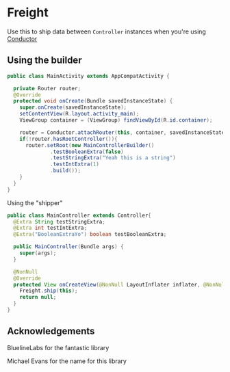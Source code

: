 Freight
===

Use this to ship data between `Controller` instances when you're using [Conductor](https://github.com/bluelinelabs/Conductor)


Using the builder
---

```java
public class MainActivity extends AppCompatActivity {

  private Router router;
  @Override
  protected void onCreate(Bundle savedInstanceState) {
    super.onCreate(savedInstanceState);
    setContentView(R.layout.activity_main);
    ViewGroup container = (ViewGroup) findViewById(R.id.container);

    router = Conductor.attachRouter(this, container, savedInstanceState);
    if(!router.hasRootController()){
      router.setRoot(new MainControllerBuilder()
              .testBooleanExtra(false)
              .testStringExtra("Yeah this is a string")
              .testIntExtra(1)
              .build());
    }
  }
}
```

Using the "shipper"

```java
public class MainController extends Controller{
  @Extra String testStringExtra;
  @Extra int testIntExtra;
  @Extra("BooleanExtraYo") boolean testBooleanExtra;

  public MainController(Bundle args) {
    super(args);
  }

  @NonNull
  @Override
  protected View onCreateView(@NonNull LayoutInflater inflater, @NonNull ViewGroup container) {
    Freight.ship(this);
    return null;
  }
}
```
Acknowledgements
--

BluelineLabs for the fantastic library

Michael Evans for the name for this library
